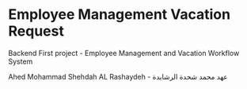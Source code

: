 # Employee Management Vacation Request

Backend First project - Employee Management and Vacation Workflow System

Ahed Mohammad Shehdah AL Rashaydeh  -  عهد محمد شحدة الرشايدة

